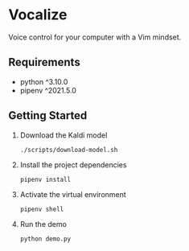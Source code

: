 # Vocalize

Voice control for your computer with a Vim mindset.

## Requirements

- python ^3.10.0
- pipenv ^2021.5.0

## Getting Started

1.  Download the Kaldi model

        ./scripts/download-model.sh

2.  Install the project dependencies

        pipenv install

3.  Activate the virtual environment

        pipenv shell

4.  Run the demo

        python demo.py

